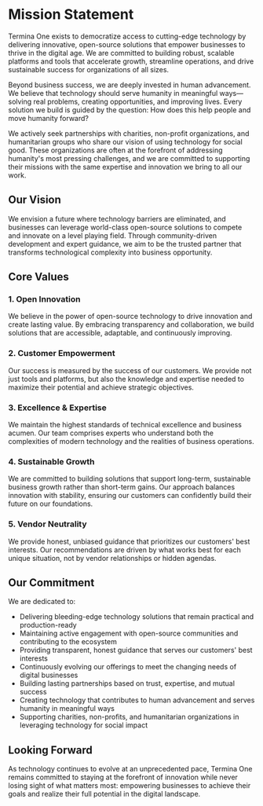# Mission Statement

Termina One exists to democratize access to cutting-edge technology by delivering innovative, open-source solutions that empower businesses to thrive in the digital age. We are committed to building robust, scalable platforms and tools that accelerate growth, streamline operations, and drive sustainable success for organizations of all sizes.

Beyond business success, we are deeply invested in human advancement. We believe that technology should serve humanity in meaningful ways—solving real problems, creating opportunities, and improving lives. Every solution we build is guided by the question: How does this help people and move humanity forward?

We actively seek partnerships with charities, non-profit organizations, and humanitarian groups who share our vision of using technology for social good. These organizations are often at the forefront of addressing humanity's most pressing challenges, and we are committed to supporting their missions with the same expertise and innovation we bring to all our work.

## Our Vision

We envision a future where technology barriers are eliminated, and businesses can leverage world-class open-source solutions to compete and innovate on a level playing field. Through community-driven development and expert guidance, we aim to be the trusted partner that transforms technological complexity into business opportunity.

## Core Values

### 1. Open Innovation

We believe in the power of open-source technology to drive innovation and create lasting value. By embracing transparency and collaboration, we build solutions that are accessible, adaptable, and continuously improving.

### 2. Customer Empowerment

Our success is measured by the success of our customers. We provide not just tools and platforms, but also the knowledge and expertise needed to maximize their potential and achieve strategic objectives.

### 3. Excellence & Expertise

We maintain the highest standards of technical excellence and business acumen. Our team comprises experts who understand both the complexities of modern technology and the realities of business operations.

### 4. Sustainable Growth

We are committed to building solutions that support long-term, sustainable business growth rather than short-term gains. Our approach balances innovation with stability, ensuring our customers can confidently build their future on our foundations.

### 5. Vendor Neutrality

We provide honest, unbiased guidance that prioritizes our customers' best interests. Our recommendations are driven by what works best for each unique situation, not by vendor relationships or hidden agendas.

## Our Commitment

We are dedicated to:

- Delivering bleeding-edge technology solutions that remain practical and production-ready
- Maintaining active engagement with open-source communities and contributing to the ecosystem
- Providing transparent, honest guidance that serves our customers' best interests
- Continuously evolving our offerings to meet the changing needs of digital businesses
- Building lasting partnerships based on trust, expertise, and mutual success
- Creating technology that contributes to human advancement and serves humanity in meaningful ways
- Supporting charities, non-profits, and humanitarian organizations in leveraging technology for social impact

## Looking Forward

As technology continues to evolve at an unprecedented pace, Termina One remains committed to staying at the forefront of innovation while never losing sight of what matters most: empowering businesses to achieve their goals and realize their full potential in the digital landscape.
